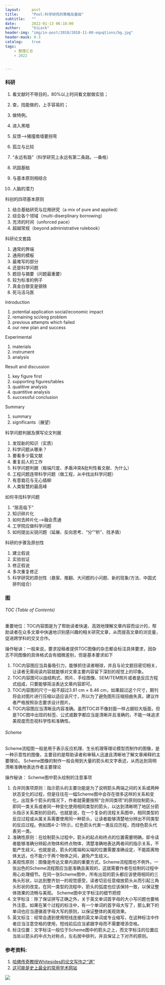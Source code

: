 ```yaml
---
layout:     post
title:      "Pool:科学研究的策略及基础"
subtitle:   ""
date:       2022-01-13 06:18:00
author:     "XiLock"
header-img: "img/in-post/2018/2018-11-08-equqtions/bg.jpg"
header-mask: 0.3
catalog:    true
tags:
    - 整理汇总
    - 2022


---
```


### 科研
1. 看文献时不带目的，80%以上时间看文献做实验；
1. 查，找能做的，上手容易的；
1. 做特例。


1. 进入黑暗
1. 反馈-->猪撞南墙要拐弯
1. 孤立与比较
1. “永远有路”（科学研究上永远有第二条路。--桑格）
1. 巩固基础
1. 与基本原则相结合
1. 人脑的潜力

科创的四项基本原则
1. 结合基础研究与应用研究（a mix of pure and applied）
1. 综合各个领域（multi-diserplinary borrowing）
1. 充沛的时间（unforced pace）
1. 超越常规（beyond administrative rulebook）

科研论文套路
1. 通常的弊端
1. 通用的模板
1. 最难写的部分
1. 还是科学问题
1. 题目与摘要（问题最重要）
1. 较为标准的例子
1. 真金白银变是钢铁
1. 死马活马医

Introduction
1. potential application social/economic impact
1. remaining sci/eng problem
1. previous attempts which failed
1. our new plan and success

Experimental
1. materials
1. instrument
1. analysis

Result and discussion
1. key figure first
1. supporting figures/tables
1. qualitive analysis
1. quantitive analysis
1. successful conclusion

Summary
1. summary
1. significants（展望）

科学问题判据及撰写论文判据
1. 发现新的知识（实质）
1. 科学问题从哪来？
1. 要看多少篇文献
1. 重复前人的工作
1. 科学问题判据（极端尺度、矛盾冲突&批判性看文献、为什么）
1. 工程问题连带科学问题（做工程，从中找出科学问题）
1. 有意栽花与无心插柳
1. 人类智慧的最高峰

如何寻找科学问题
1. “居高临下”
1. 知识碎片化
1. 如何去碎片化-->融会贯通
1. 工学院应做科学问题
1. 如何提出尖锐问题（延展、反向思考、“分”“析”、找矛盾）

科研的步骤及原创性
1. 建立假说
1. 实验验证
1. 修正假说
1. 多次重复修正
1. 科学研究的原创性（悬案、推翻、大问题的小问题、新的现象/方法、中国式排列组合）

### 图
###### TOC (Table of Contents)
重要地位：TOC内容图是为了帮助读者快速、高效地理解文章内容而设计的，帮助读者在众多文章中快速地识别感兴趣的相关研究文章，从而提高文章的浏览量，促进跨学科的交叉合作。

操作秘诀：一般来说，要求投稿者提供TOC图像的杂志都会标注具体要求，因杂志不同图像的具体格式会有细微差别，但是基本要求如下
1. TOC内容图应当具备吸引力，能够抓住读者眼球，并且与论文题目密切相关，让读者无需阅读内容就能够对文章主要内容留下深刻的视觉上的印象。
2. TOC内容图可以由结构式、照片、手绘图像、SEM/TEM照片或者是反应方程式组成，只要能够简洁表达文章内容即可。
3. TOC内容图的尺寸一般不超过3.81 cm × 8.46 cm，如果超过这个尺寸，期刊将会对图片进行压缩以适应该尺寸，所以为了避免图形压缩扭曲失真，建议作者严格按照杂志要求设计图片。
4. TOC内容图应当清晰且内容准确。虽然TOC并不像封面一样占据较大版面，但是TOC图中出现的标签、公式或数字都应当是清晰并且准确的，不能一味追求美观度而忽视科学性和准确性。

###### Scheme
Scheme流程图一般是用于表示反应机理、生长机理等理论模型而制作的图像，是一种示意性的图像，主要目的是帮助读者和审稿人迅速且清晰地了解文章阐释的主要理论。
Scheme图像的制作一般会用到大量的箭头和文字表述，从而达到简明清晰准确地表达作者主要理论

操作秘诀：
Scheme图中箭头绘制的注意事项
1. 合并同类项原则：指示箭头的主要功能是为了说明箭头两端之间的关系或两种状态变化的过程，但是往往在一幅Scheme图中会存在很多这样的关系和变化，出现多个箭头的情况下，作者就需要按照“合并同类项”的原则绘制箭头，即同一类关系或者同一种变化使用相同类型的箭头，以达到清晰明了地区分箭头指示关系类别的目的。也就是说，在一个复杂的流程关系图中，相同类型的反应过程或从属关系需要使用同一种箭头，让读者能够清楚地分辨出不同类型的反应过程。例如图4-2-1所示，红色箭头代表一类反应历程，而绿色箭头代表另一类。
1. 准确性原则：在绘制箭头过程中，箭头的起点和终点的位置需要明确，即令读者能够准确分辨起点物体和终点物体，清楚准确地表达两者间的指示关系，不能产生歧义。也就是说，箭头的尾端和尖端的位置需要准确设定，不能距离物体太远，也不能介于两个物体之间，避免产生歧义。
1. 美观性原则：图像是传达文章内涵的重要方式，Scheme流程图也不例外，一张出色的Scheme流程图应当是准确且美观的，这就需要作者在绘制的过程中用心处理细节。在同一张Scheme图中，所有出现的箭头都应该使用相同的三角头形状，以达到整齐划一的视觉感受，读者切忌任意缩放箭头从而引起三角头形状的改变。在同一类型的流程中，箭头的弧度也应该保持一致，以保证整体效果的流畅与美观。
Scheme图中文字标注的细节把控
1. 文字标注：除了保证拼写正确之外，关于英文单词首字母的大小写问题也要格外注意。如果在某个过程的标注中，有一个单词的首字母大写了，那么剩下的单词也应当遵循首字母大写的原则，以保证整体的美观效果。
1. 英文标注：经常会遇到使用短线连接的英文单词或专业缩写，在这种标注中作者应当注意空格的使用，短线前后应当紧跟字母而不需要增添空格。
1. 标注位置：文字标注一般位于Scheme图中的箭头之上，而文字标注的位置应当处以箭头的中点为对称点，左右居中排列，并且保证上下对齐的原则。

### 参考资料:
1. [哈佛传奇教授Whitesides的论文写作之“道”](https://mp.weixin.qq.com/s?__biz=MzIwMjk1OTc2MA==&mid=2247497607&idx=1&sn=b1c9925dc53dba5206effde3a7d20d04&chksm=96d40978a1a3806ecee9ea5f5a2d70df11748e1e4f814df09afc9311fce5c49edc9208bca20c&mpshare=1&scene=1&srcid=0529PRJHwHJIFhJ4Xbs10qk0&key=c333a3898be7f86f8534127264712e7963f09816b4b9b100bd6119fca2f6fcd66842dd6c8bbcf96de5cbc69d17d4bb6c7c6040c0abf93ddf0301379ca13e4a3d646606bdfcc4ca882d866eada391973d&ascene=1&uin=MjUwNjI4MjcyMg%3D%3D&devicetype=Windows+7&version=62060739&lang=zh_CN&pass_ticket=Gv9G7EmoXB9ul1VJ08CyeAV18NZmIXa%2FYWhoAgHoi2AoUz56dxsKbhznEXIUfCJc)
1. [这可能是史上最全的常用学术网站](https://mp.weixin.qq.com/s?__biz=MzU2NjM3Mzk0Nw==&mid=2247508906&idx=1&sn=40c52e725cfed137e5c68c0a775d425b&chksm=fcaf98fecbd811e89e8c64ee1cc06a6d93ba78da8853ce97b315c6e473e50507ceac257706d7&mpshare=1&scene=24&srcid=&sharer_sharetime=1564721241088&sharer_shareid=94ee81ed11f34f7d7a5a020bfe1b12ac#rd)

![](/img/wc-tail.GIF)
